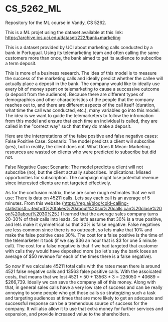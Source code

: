 # CS_5262_ML

Repository for the ML course in Vandy, CS 5262.

This is a ML projet using the dataset available at this link: https://archive.ics.uci.edu/dataset/222/bank+marketing

This is a dataset provided by UCI about marketing calls conducted by a bank in Portugual. Using its telemarketing team and often calling the same customers more than once, the bank aimed to get its audience to subscribe a term deposit.

This is more of a business research. The idea of this model is to measure the success of the marketing calls and ideally predict whether the
callee will actually place a deposit in the bank. The company would like to ideally use every bit of money spent on
telemarketing to cause a successive outcome (a deposit from the audience). Because there are different types of demographics and other characteristics of the people that the company reaches out to, and there are different aspects of the call itself (duration, what time the call was conducted, etc.), many variables go into this model. The idea is we want to guide the telemarketers to follow the infromation from this model and ensure that each time an individual is called, they are called in the "correct way" such that they do make a deposit.

Here are the interpretations of the false positive and false negative cases:
False Positive Case:
Scenario: The model predicts a client will subscribe (yes), but in reality, the client does not.
What Does It Mean:
Marketing resources are wasted on clients who were predicted to subscribe but did not.

False Negative Case:
Scenario: The model predicts a client will not subscribe (no), but the client actually subscribes.
Implications:
Missed opportunities for subscription.
The campaign might lose potential revenue since interested clients are not targeted effectively.

As for the confusion matrix, these are some rough estimates that we will use:
There is data on 45211 calls. Lets say each call is an average of 5 minutes.
From this website (https://rep.ai/blog/cold-calling-statistics#:~:text=It%20takes%20about%20six%20calls,can%20close%20on%20about%2030%25.) I learned that the average sales company turns 20-30% of their calls into leads. So let's assume that 30% is a true positive, and lets make it symmetrical so that 30% is false negative. False negatives are less common since there is no outreach, so lets make that 10% and make the false positive case 30%.
The cost for a false positive is the time of the telemarketer it took (if we say $36 an hour that is $3 for one 5 minute call).
The cost for a false negative is that if we had targeted that customer with calls they would have deposited more (so let's say the bank
loses an average of $50 revenue for each of the times there is a false negative).

So now if we calculate 45211 total calls with the rates mean there is around 4521 false negative calls and 13563 false positive calls. With the assoicated costs, that means that we lost 4521 * 50 + 13563 * 3 = 226050 + 40689 = $266,739. Ideally we can save the company all of this money. Along with that, in general sales calls have a very low rate of success and can be really annoying to some people who get those calls so strategizing such a task and targeting audiences at times that are more likely to get an adequate and successful response can be a tremendous source of success for the company. It will also allow it to use that extra money for further services and expansion, and provide increased value to the shareholders.
